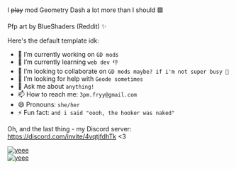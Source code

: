 I ~~play~~ mod Geometry Dash a lot more than I should 🟪

Pfp art by BlueShaders (Reddit) ✨

Here's the default template idk:
- 🔭 I’m currently working on `GD mods`
- 🌱 I’m currently learning `web dev 👎`
- 👯 I’m looking to collaborate on `GD mods maybe? if i'm not super busy 🙏`
- 🤔 I’m looking for help with `Geode sometimes`
- 💬 Ask me about `anything!`
- 📫 How to reach me: `3pm.fryy@gmail.com`
- 😄 Pronouns: `she/her`
- ⚡ Fun fact: `and i said "oooh, the hooker was naked"`

Oh, and the last thing - my Discord server: https://discord.com/invite/4vqtjfdhTk <3

[![yeee](https://github-readme-stats-rose-eta-86.vercel.app/api/top-langs/?username=Fryy55&theme=midnight-purple&layout=compact)](https://github.com/anuraghazra/github-readme-stats)\
[![yeee](https://github-readme-stats.vercel.app/api?username=Fryy55&count_private=true&theme=midnight-purple&hide=contribs&line_height=15)](https://github.com/anuraghazra/github-readme-stats)
